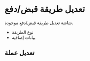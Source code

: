 # تعديل طريقة قبض/دفع
شاشة تعديل طريقة قبض/دفع موجودة.
- نوع الطريقة 
- بيانات إضافية 
## تعديل عملة
